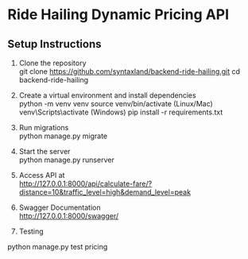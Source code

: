 # Ride Hailing Dynamic Pricing API

## Setup Instructions
1. Clone the repository  
git clone https://github.com/syntaxland/backend-ride-hailing.git cd backend-ride-hailing

2. Create a virtual environment and install dependencies  
python -m venv venv 
source venv/bin/activate (Linux/Mac) 
venv\Scripts\activate (Windows) 
pip install -r requirements.txt

3. Run migrations  
python manage.py migrate

4. Start the server  
python manage.py runserver

5. Access API at  
http://127.0.0.1:8000/api/calculate-fare/?distance=10&traffic_level=high&demand_level=peak

6. Swagger Documentation  
http://127.0.0.1:8000/swagger/

7. Testing 

python manage.py test pricing

<!-- 
To run this app:
In the root project directory run:

### `py -m venv venv` or `python -m venv venv`

To create the virtual env.

### `venv\Scripts\activate.bat` 

To activate the virtual env.

### `pip install -r requirements.txt` 

To install packages (including: Django, djangorestframework,djangorestframework-simplejwt, django-cors-headers, drf-yasg, etc.,) in the virtual env.

### `python manage.py migrate` 
 
To create the the db.

### `python manage.py runserver` 
 
To start the django server at default port 8000.


### Testing 

### `python manage.py test pricing` 

To test the test cases. -->
